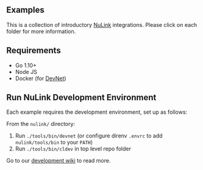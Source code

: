 ## Examples

This is a collection of introductory [NuLink](https://github.com/smartercontractkit/nulink) integrations.
Please click on each folder for more information.

## Requirements

- Go 1.10+
- Node JS
- Docker (for [DevNet](https://github.com/smartcontractkit/infrastructure/tree/master/image))

## Run NuLink Development Environment

Each example requires the development environment, set up as follows:

From the `nulink/` directory:
1. Run `./tools/bin/devnet` (or configure direnv `.envrc` to add `nulink/tools/bin` to your `PATH`)
2. Run `./tools/bin/cldev` in top level repo folder

Go to our [development wiki](https://github.com/smartercontractkit/nulink/wiki/Development-Tips) to read more.
